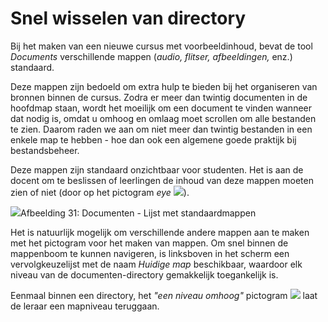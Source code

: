# Snel wisselen van directory

Bij het maken van een nieuwe cursus met voorbeeldinhoud, bevat de tool *Documents* verschillende mappen (*audio, flitser, afbeeldingen,* enz.) standaard.

Deze mappen zijn bedoeld om extra hulp te bieden bij het organiseren van bronnen binnen de cursus. Zodra er meer dan twintig documenten in de hoofdmap staan, wordt het moeilijk om een document te vinden wanneer dat nodig is, omdat u omhoog en omlaag moet scrollen om alle bestanden te zien. Daarom raden we aan om niet meer dan twintig bestanden in een enkele map te hebben - hoe dan ook een algemene goede praktijk bij bestandsbeheer.

Deze mappen zijn standaard onzichtbaar voor studenten. Het is aan de docent om te beslissen of leerlingen de inhoud van deze mappen moeten zien of niet (door op het pictogram *eye* ![](../../.gitbook/assets/graphics115%20%283%29.png)).

![](../../.gitbook/assets/images33%20%289%29.png)Afbeelding 31: Documenten - Lijst met standaardmappen

Het is natuurlijk mogelijk om verschillende andere mappen aan te maken met het pictogram voor het maken van mappen. Om snel binnen de mappenboom te kunnen navigeren, is linksboven in het scherm een vervolgkeuzelijst met de naam <em>Huidige map</em> beschikbaar, waardoor elk niveau van de documenten-directory gemakkelijk toegankelijk is.

Eenmaal binnen een directory, het *"een niveau omhoog"* pictogram ![](../../.gitbook/assets/graphics117%20%283%29.png) laat de leraar een mapniveau teruggaan.

